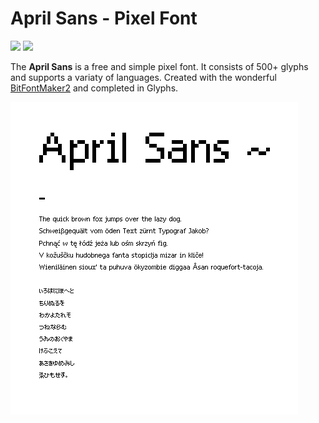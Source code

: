 # April Sans - Pixel Font

![](https://img.shields.io/badge/License-OFL%201.1-lightgrey.svg) ![](https://img.shields.io/badge/version-1.0.0-brightgreen.svg)

The **April Sans** is a free and simple pixel font. It consists of 500+ glyphs and supports a variaty of languages. Created with the wonderful [BitFontMaker2](https://www.pentacom.jp/pentacom/bitfontmaker2/#) and completed in Glyphs.

![](Examples/example.png)
